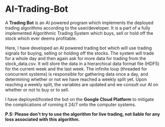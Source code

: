 # AI-Trading-Bot

A **Trading Bot** is an AI powered program which implements the deployed trading algorithms according to the user/developer. 
It is a part of a fully implemented Algorithmic Trading System which buys, sell or hold off the stock which ever deems profitable.

Here, I have developed an AI powered trading bot which will use trading signals for buying, selling or holding off the stocks. The system will trade for a whole day and 
then again ask for more data for trading from the stock_data.csv. It will store the data in a hierarchical data format file (HDF5) for the current week and the last week.
The infinite loop (threaded for concurrent systems) is responsible for gathering data once a day, and determining whether or not we have reached a weekly split yet. Upon reaching 
a weekly split, the variables are updated and we consult our AI on whether or not to buy or to sell.

I have deployed/hosted the bot on the **Google Cloud Platform** to mitigate the complications of running it 24/7 onto the computer systems.

**P.S: Please don't try to use the algorithm for live trading, not liable for any loss associated with this algorithm.**
